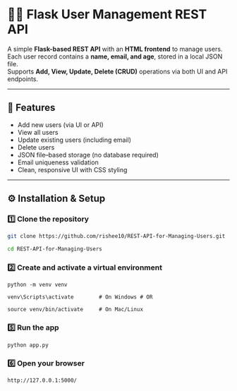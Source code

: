 # 🧑‍💻 Flask User Management REST API

A simple **Flask-based REST API** with an **HTML frontend** to manage users.  
Each user record contains a **name, email, and age**, stored in a local JSON file.  
Supports **Add, View, Update, Delete (CRUD)** operations via both UI and API endpoints.

---

## 🚀 Features
- Add new users (via UI or API)
- View all users
- Update existing users (including email)
- Delete users
- JSON file–based storage (no database required)
- Email uniqueness validation
- Clean, responsive UI with CSS styling

---



## ⚙️ Installation & Setup

### 1️⃣ Clone the repository
```bash
git clone https://github.com/rishee10/REST-API-for-Managing-Users.git

cd REST-API-for-Managing-Users
```

### 2️⃣ Create and activate a virtual environment

```
python -m venv venv

venv\Scripts\activate        # On Windows # OR

source venv/bin/activate     # On Mac/Linux
```

### 5️⃣ Run the app
```
python app.py
```

### 6️⃣ Open your browser

```
http://127.0.0.1:5000/
```
